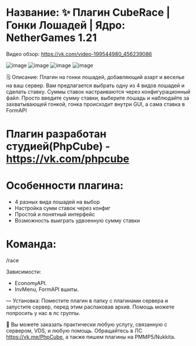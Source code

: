 # Название: ✨ Плагин CubeRace | Гонки Лошадей | Ядро: NetherGames 1.21

Видео обзор: https://vk.com/video-199544980_456239086

![image](https://github.com/user-attachments/assets/adb46ef8-e479-4fb7-b8ab-b8e4eec6b4b6)
![image](https://github.com/user-attachments/assets/f7489aca-5e9e-4227-b290-8b8b32d6e62b)
![image](https://github.com/user-attachments/assets/57d79792-eaa6-4b23-a025-90805cf4ec34)
![image](https://github.com/user-attachments/assets/2ee32bd9-abb6-400e-8790-688a4bdb0f49)


🗒 Описание: Плагин на гонки лошадей, добавляющий азарт и веселье на ваш сервер. Вам предлагается выбрать одну из 4 видов лошадей и сделать ставку. Суммы ставок настраиваются через конфигурационный файл. Просто введите сумму ставки, выберите лошадь и наблюдайте за захватывающей гонкой, гонка происходит внутри GUI, а сама ставка в FormAPI

# Плагин разработан студией(PhpCube) - https://vk.com/phpcube

# Особенности плагина:
- 4 разных вида лошадей на выбор
- Настройка сумм ставок через конфиг
- Простой и понятный интерфейс
- Возможность выиграть удвоенную сумму ставки

# Команда:
/race

Зависимости:
- EconomyAPI.
- InvMenu, FormAPI вшиты.

— Установка: Поместите плагин в папку с плагинами сервера и запустите сервер, перед этим распаковав архив. Помощь можете попросить у нас в лс группы.

💫 Вы можете заказать практически любую услугу, связанную с сервером, VDS, и любую помощь. 
Обращайтесь в ЛС https://vk.me/PhpCube, а также пишем плагины на PMMP5/Nukkita.
